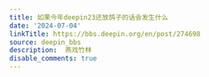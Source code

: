 ```yaml
---
title: 如果今年deepin23还放鸽子的话会发生什么
date: '2024-07-04'
linkTitle: https://bbs.deepin.org/en/post/274698
source: deepin_bbs
description:  燕戏竹林 
disable_comments: true
---
```


